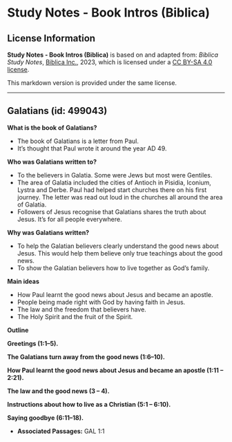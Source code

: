 # Study Notes - Book Intros (Biblica)

## License Information

**Study Notes - Book Intros (Biblica)** is based on and adapted from: _Biblica Study Notes_, [Biblica Inc.](https://www.biblica.com/), 2023, which is licensed under a [CC BY-SA 4.0 license](https://creativecommons.org/licenses/by-sa/4.0/legalcode.en).

This markdown version is provided under the same license.



--------------------------------

## Galatians (id: 499043)

**What is the book of** **Galatians?**

* The book of Galatians is a letter from Paul.
* It’s thought that Paul wrote it around the year AD 49\.

**Who was Galatians written to?**

* To the believers in Galatia. Some were Jews but most were Gentiles.
* The area of Galatia included the cities of Antioch in Pisidia, Iconium, Lystra and Derbe. Paul had helped start churches there on his first journey. The letter was read out loud in the churches all around the area of Galatia.
* Followers of Jesus recognise that Galatians shares the truth about Jesus. It’s for all people everywhere.

**Why was Galatians written?**

* To help the Galatian believers clearly understand the good news about Jesus. This would help them believe only true teachings about the good news.
* To show the Galatian believers how to live together as God’s family.

**Main ideas**

* How Paul learnt the good news about Jesus and became an apostle.
* People being made right with God by having faith in Jesus.
* The law and the freedom that believers have.
* The Holy Spirit and the fruit of the Spirit.

**Outline**

**Greetings (1:1–5\).**

**The Galatians turn away from the good news (1:6–10\).**

**How Paul learnt the good news about Jesus and became an apostle (1:11 – 2:21\).**

**The law and the good news (3 – 4\).**

**Instructions about how to live as a Christian (5:1 – 6:10\).**

**Saying goodbye (6:11–18\).**

* **Associated Passages:** GAL 1:1

